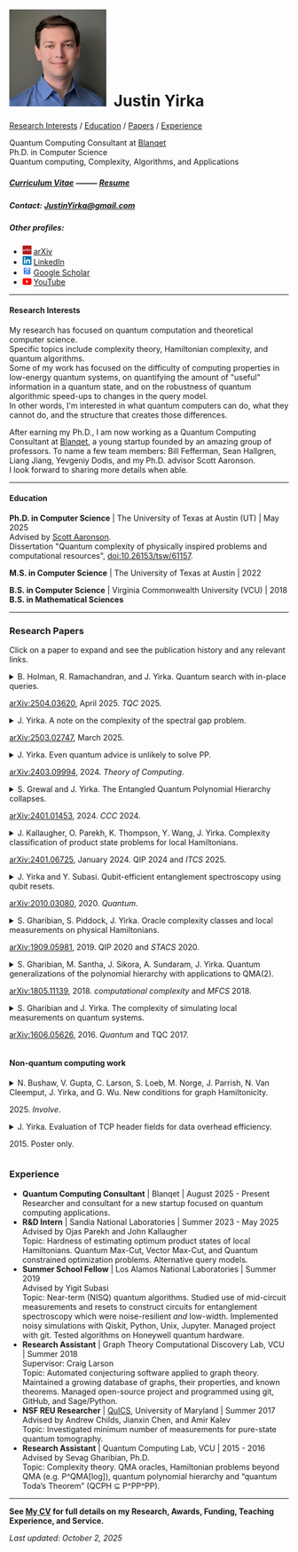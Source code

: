 # <img src="./Headshot1.jpg" style="height: 175px;" />&nbsp; Justin Yirka

[Research Interests](#research-interests) / [Education](#education) / [Papers](#research-papers) / [Experience](#experience)

Quantum Computing Consultant at [Blanqet](https://blanqet.net/)    
Ph.D. in Computer Science    
Quantum computing, Complexity, Algorithms, and Applications    

##### [Curriculum Vitae](./CV_JYirka.pdf) ⸻ [Resume](./resume_JustinYirka_quantum.pdf)

##### Contact: [JustinYirka@gmail.com](mailto:justinyirka@gmail.com)

##### Other profiles:

  - <img src="./logos/arxiv.jpg" width="16"> [arXiv](https://arxiv.org/a/yirka_j_1.html)
  - <img src="./logos/linkedin.png" width="16"> [LinkedIn](https://www.linkedin.com/in/justinyirka/)
  - <img src="./logos/googlescholar.png" width="16"> [Google Scholar](https://scholar.google.com/citations?user=UxIpR_UAAAAJ)
  - <img src="./logos/youtube.png" width="16"> [YouTube](https://www.youtube.com/@JustinYirka/playlists)

***

#### Research Interests
My research has focused on quantum computation and theoretical computer science.  
Specific topics include complexity theory, Hamiltonian complexity, and quantum algorithms.  
Some of my work has focused on the difficulty of computing properties in low-energy quantum systems, on quantifying the amount of "useful" information in a quantum state, and on the robustness of quantum algorithmic speed-ups to changes in the query model.  
In other words, I'm interested in what quantum computers can do, what they cannot do, and the structure that creates those differences.

After earning my Ph.D., I am now working as a Quantum Computing Consultant at [Blanqet](https://blanqet.net/), a young startup founded by an amazing group of professors. To name a few team members: Bill Fefferman, Sean Hallgren, Liang Jiang, Yevgeniy Dodis, and my Ph.D. advisor Scott Aaronson.  
I look forward to sharing more details when able.  

***

#### Education
**Ph.D. in Computer Science** \| The University of Texas at Austin (UT) \| May 2025  
Advised by [Scott Aaronson](https://www.scottaaronson.com/).  
Dissertation "Quantum complexity of physically inspired problems and computational resources", [doi:10.26153/tsw/61157](https://doi.org/10.26153/tsw/61157).  

**M.S. in Computer Science** \| The University of Texas at Austin \| 2022

**B.S. in Computer Science**  \| Virginia Commonwealth University (VCU) \| 2018  
**B.S. in Mathematical Sciences**  

***

### Research Papers
Click on a paper to expand and see the publication history and any relevant links.

<details>
<summary>
B. Holman, R. Ramachandran, and J. Yirka. Quantum search with in-place queries.
<p dir="auto"><a href="https://arxiv.org/abs/2504.03620" rel="nofollow">arXiv:2504.03620</a>, April 2025. <i>TQC</i> 2025.</p>
</summary>
<ul dir="auto">
<li>Conference on the Theory of Quantum Computation, Communication, and Cryptography (TQC), September 2025. <a href="https://doi.org/10.4230/LIPIcs.TQC.2025.1" rel="nofollow">doi:10.4230/LIPIcs.TQC.2025.1</a>.</li>
<li><a href="https://arxiv.org/abs/2504.03620" rel="nofollow">arXiv:2504.03620</a>, April 2025.</li>
</ul>
</details>
<details>
<summary>
J. Yirka. A note on the complexity of the spectral gap problem.
<p dir="auto"><a href="https://arxiv.org/abs/2503.02747" rel="nofollow">arXiv:2503.02747</a>, March 2025.</p>
</summary>
<ul dir="auto">
<li>Preprint <a href="https://arxiv.org/abs/2503.02747" rel="nofollow">arXiv:2503.02747</a>, March 2025.</li>
</ul>
</details>
<details>
  <summary>
  J. Yirka. Even quantum advice is unlikely to solve PP.
<p dir="auto"><a href="https://arxiv.org/abs/2403.09994" rel="nofollow">arXiv:2403.09994</a>, 2024. <i>Theory of Computing</i>.</p>
  </summary>
<ul dir="auto">
<li><em>Theory of Computing</em>, 21(7), 2025. <a href="http://doi.org/10.4086/toc.2025.v021a007" rel="nofollow">doi:10.4086/toc.2025.v021a007</a>.</li>  
<li><a href="https://arxiv.org/abs/2403.09994" rel="nofollow">arXiv:2403.09994</a> and <a href="https://eccc.weizmann.ac.il/report/2024/052/" rel="nofollow">ECCC:TR24-052</a>, 2024.</li>
</ul>
</details>
<details>
<summary>
S. Grewal and J. Yirka. The Entangled Quantum Polynomial Hierarchy collapses.
<p dir="auto"><a href="https://arxiv.org/abs/2401.01453" rel="nofollow">arXiv:2401.01453</a>, 2024. <i>CCC</i> 2024.</p>
</summary>
<ul dir="auto">
<li>Computational Complexity Conference (CCC), July 2024. <a href="https://doi.org/10.4230/LIPIcs.CCC.2024.6" rel="nofollow">doi:10.4230/LIPIcs.CCC.2024.6</a>.</li>
<li><a href="https://arxiv.org/abs/2401.01453" rel="nofollow">arXiv:2401.01453</a> and <a href="https://eccc.weizmann.ac.il/report/2024/006/" rel="nofollow">ECCC:TR24-006</a>, January 2024.</li>
<li>Poster available <a href="./slides_and_posters/GYmerged_QIP2024_poster.pdf" rel="nofollow">here</a>.</li>
</ul>
</details>
<details>
  <summary>
  J. Kallaugher, O. Parekh, K. Thompson, Y. Wang, J. Yirka. Complexity classification of product state problems for local Hamiltonians.
<p dir="auto"><a href="https://arxiv.org/abs/2401.06725" rel="nofollow">arXiv:2401.06725</a>, January 2024. QIP 2024 and <i>ITCS</i> 2025.</p>
  </summary>
<ul dir="auto">
<li>Innovations in Theoretical Computer Science (ITCS), January 2025. <a href="https://doi.org/10.4230/LIPIcs.ITCS.2025.63" rel="nofollow">doi:10.4230/LIPIcs.ITCS.2025.63</a>.<br>
Video available <a href="https://www.youtube.com/watch?v=xvb5q37X7cI" rel="nofollow">here</a>.</li>
<li>Conference on Quantum Information Processing (QIP), 2024.<br>
Video available <a href="https://www.youtube.com/watch?v=k8Rsm4ihNlw" rel="nofollow">here</a>. Slides <a href="./slides_and_posters/KPTWY_QIP2024_slides.pdf" rel="nofollow">here</a>.</li>
<li><a href="https://arxiv.org/abs/2401.06725" rel="nofollow">arXiv:2401.06725</a>, January 2024.</li>
<li>Poster available <a href="./slides_and_posters/KPTWY_2024_poster.pdf" rel="nofollow">here</a>.</li>
<li>Additional slides from a 2024 seminar talk at UT: <a href="./slides_and_posters/RPE2024_slides.pdf" rel="nofollow">here</a>.</li>
</ul>
</details>
<details>
  <summary>
  J. Yirka and Y. Subasi. Qubit-efficient entanglement spectroscopy using qubit resets.
<p dir="auto"><a href="https://arxiv.org/abs/2010.03080" rel="nofollow">arXiv:2010.03080</a>, 2020. <i>Quantum</i>.</p>
  </summary>
<ul dir="auto">
<li><em>Quantum</em>, 5(535), 2021. <a href="https://doi.org/10.22331/q-2021-09-02-535" rel="nofollow">doi:10.22331/q-2021-09-02-535</a>.</li>
<li>Conference for Young Quantum Information Scientists (YQIS), 2021. Slides <a href="./slides_and_posters/YS_YQIS2021_slides.pdf">here</a>.</li>
<li>APS March Meeting, 2021.</li>
<li>Asian Quantum Information Science Conference (AQIS), 2020.  Video <a href="https://youtu.be/J9AnuKkgrIk" rel="nofollow">here</a>.</li>
<li><a href="https://arxiv.org/abs/2010.03080" rel="nofollow">arXiv:2010.03080</a>, 2020.</li>
</ul>
</details>
<details>
  <summary>
  S. Gharibian, S. Piddock, J. Yirka. Oracle complexity classes and local measurements on physical Hamiltonians.
<p dir="auto"><a href="https://arxiv.org/abs/1909.05981" rel="nofollow">arXiv:1909.05981</a>, 2019. QIP 2020 and <i>STACS</i> 2020.</p>
  </summary>
<ul dir="auto">
<li>Symposium on Theoretical Aspects of Computer Science (STACS), 2020. <a href="https://doi.org/10.4230/LIPIcs.STACS.2020.20" rel="nofollow">doi:10.4230/LIPIcs.STACS.2020.20</a>.</li>
<li>Conference on Quantum Information Processing (QIP),  2020.<br>
Video <a href="https://www.koushare.com/video/videodetail/4234" rel="nofollow">here</a>. Slides <a href="./slides_and_posters/GPY_QIP20_slides.pdf" rel="nofollow">here</a>.</li>
<li>Contributed talk at Asian Quantum Information Science Conference (AQIS), 2018.<br>
Slides <a href="./slides_and_posters/GPY18_AQIS_slides.pdf" rel="nofollow">here</a>.</li>
<li><a href="https://arxiv.org/abs/1909.05981" rel="nofollow">arXiv:1909.05981</a>, 2019.</li>
<li>Poster available <a href="./slides_and_posters/GPY_QIP19_poster_final.pdf" rel="nofollow">here</a>.</li>
<li>Additional videos:<br>
Seminar by Sev in "Quantum computing in isolation" series available <a href="https://www.youtube.com/watch?v=i8hLbBpS7Qk" rel="nofollow">here</a>.</li>
</ul>
</details>
<details>
  <summary>
  S. Gharibian, M. Santha, J. Sikora, A. Sundaram, J. Yirka. Quantum generalizations of the polynomial hierarchy with applications to QMA(2).
<p dir="auto"><a href="https://arxiv.org/abs/1805.11139" rel="nofollow">arXiv:1805.11139</a>, 2018. <i>computational complexity</i> and <i>MFCS</i> 2018.</p>
  </summary>
<ul dir="auto">
<li><em>Computational Complexity</em>, 31(12), 2022. <a href="https://doi.org/10.1007/s00037-022-00231-8" rel="nofollow">doi:10.1007/s00037-022-00231-8</a>.</li>
<li>Asian Quantum Information Science Conference (AQIS),  2018.<br>
“Long”/plenary talk: top 7% of submissions.</li>
<li>Symposium on Mathematical Foundations of Computer Science (MFCS), 2018. <a href="https://doi.org/10.4230/LIPIcs.MFCS.2018.58" rel="nofollow">doi:10.4230/LIPIcs.MFCS.2018.58</a>.</li>
<li><a href="https://arxiv.org/abs/1805.11139" rel="nofollow">arXiv:1805.11139</a>, 2018.</li>
</ul>
</details>
<details>
  <summary>
  S. Gharibian and J. Yirka. The complexity of simulating local measurements on quantum systems.
<p dir="auto"><a href="https://arxiv.org/abs/1606.05626" rel="nofollow">arXiv:1606.05626</a>, 2016. <i>Quantum</i> and TQC 2017.</p>
  </summary>
<ul dir="auto">
<li><em>Quantum</em>, 3(189), 2019. <a href="https://doi.org/10.22331/q-2019-09-30-189" rel="nofollow">doi:10.22331/q-2019-09-30-189</a>.</li>
<li>Conference on the Theory of Quantum Computation, Communication, and Cryptography (TQC), 2017. <a href="https://doi.org/10.4230/LIPIcs.TQC.2017.2" rel="nofollow">doi:10.4230/LIPIcs.TQC.2017.2</a>.</li>
<li><a href="https://arxiv.org/abs/1606.05626" rel="nofollow">arXiv:1606.05626</a>, 2016.</li>
<li>Poster available <a href="./slides_and_posters/GY_QIP2017_Poster_final.pdf" rel="nofollow">here</a>.</li>
<li>Additional videos:<br>
Seminar by Sev at Leibniz Universität Hannover available <a href="https://www.youtube.com/watch?v=nCCVg4OOuYM" rel="nofollow">here</a>.</li>
</ul>
</details>


#### Non-quantum computing work

<details>
  <summary>
  N. Bushaw, V. Gupta, C. Larson, S. Loeb, M. Norge, J. Parrish, N. Van Cleemput, J. Yirka, and G. Wu.
  New conditions for graph Hamiltonicity.
  <p dir="auto">2025. <i> Involve</i>.</p>
  </summary>
  <ul dir="auto">
  <li><i>Involve, a Journal of Mathematics</i>, 18(1):79–89, 2025. <a href="https://doi.org/10.2140/involve.2025.18.79" rel="nofollow">doi:10.2140/involve.2025.18.79</a>.</li>
  </ul>
</details>

<details>
  <summary>
  J. Yirka. Evaluation of TCP header fields for data overhead efficiency.
  <p dir="auto">2015. Poster only.</p>
  </summary>
  <ul dir="auto">
  <li><strong>Awarded "Launch Award for Outstanding Research Poster"</strong> at VCU Symposium for Undergraduate Research and Creativity, 2015.</li>
  </ul>
</details>

### Experience
  - **Quantum Computing Consultant** | Blanqet | August 2025 - Present    
  Researcher and consultant for a new startup focused on quantum computing applications.  
  - **R&D Intern** | Sandia National Laboratories | Summer 2023 - May 2025  
  Advised by Ojas Parekh and John Kallaugher  
  Topic: Hardness of estimating optimum product states of local Hamiltonians. Quantum Max-Cut, Vector Max-Cut, and Quantum constrained optimization problems. Alternative query models.
  - **Summer School Fellow** | Los Alamos National Laboratories | Summer 2019  
  Advised by Yigit Subasi  
  Topic: Near-term (NISQ) quantum algorithms. Studied use of mid-circuit measurements and resets to construct circuits for entanglement spectroscopy which were noise-resilient *and* low-width.
  Implemented noisy simulations with Qiskit, Python, Unix, Jupyter. Managed project with git. Tested algorithms on Honeywell quantum hardware.
  - **Research Assistant** | Graph Theory Computational Discovery Lab, VCU | Summer 2018  
  Supervisor: Craig Larson  
  Topic: Automated conjecturing software applied to graph theory.  
  Maintained a growing database of graphs, their properties, and known theorems. Managed open-source project and programmed using git, GitHub, and Sage/Python.
  - **NSF REU Researcher** | [QuICS](https://quics.umd.edu/), University of Maryland | Summer 2017  
  Advised by Andrew Childs, Jianxin Chen, and Amir Kalev  
  Topic: Investigated minimum number of measurements for pure-state quantum tomography.
  - **Research Assistant** | Quantum Computing Lab, VCU | 2015 - 2016  
  Advised by Sevag Gharibian, Ph.D.  
  Topic: Complexity theory. QMA oracles, Hamiltonian problems beyond QMA (e.g. P^QMA[log]), quantum polynomial hierarchy and “quantum Toda’s Theorem” (QCPH ⊆ P^PP^PP).

***

**See [My CV](./CV_JYirka.pdf) for full details on my Research, Awards, Funding, Teaching Experience, and Service.**

*Last updated: October 2, 2025*
